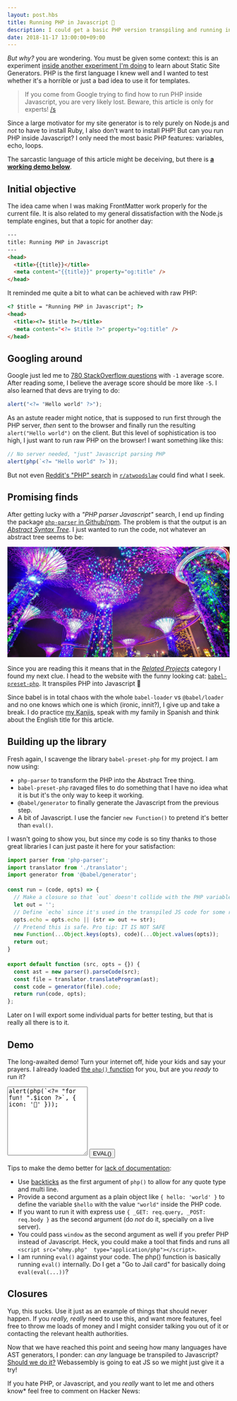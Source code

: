 ```yaml
---
layout: post.hbs
title: Running PHP in Javascript 🤯
description: I could get a basic PHP version transpiling and running in pure Javascript. No server needed.
date: 2018-11-17 13:00:00+09:00
---
```




*But why?* you are wondering. You must be given some context: this is an experiment [inside another experiment I'm doing](https://github.com/franciscop/create-static-web) to learn about Static Site Generators. PHP is the first language I knew well and I wanted to test whether it's a horrible or just a bad idea to use it for templates.

> If you come from Google trying to find how to run PHP inside Javascript, you are very likely lost. Beware, this article is only for experts! <a title="the '/s' stands for 'sarcasm'" href="https://www.urbandictionary.com/define.php?term=%2Fs">/s</a>

Since a large motivator for my site generator is to rely purely on Node.js and *not* to have to install Ruby, I also don't want to install PHP! But can you run PHP inside Javascript? I only need the most basic PHP features: variables, echo, loops.

The sarcastic language of this article might be deceiving, but there is **[a working demo below](#demo)**.



## Initial objective

The idea came when I was making FrontMatter work properly for the current file. It is also related to my general dissatisfaction with the Node.js template engines, but that a topic for another day:

```html
---
title: Running PHP in Javascript
---
<head>
  <title>{{title}}</title>
  <meta content="{{title}}" property="og:title" />
</head>
```

It reminded me quite a bit to what can be achieved with raw PHP:

```html
<? $title = "Running PHP in Javascript"; ?>
<head>
  <title><?= $title ?></title>
  <meta content="<?= $title ?>" property="og:title" />
</head>
```



## Googling around

Google just led me to [780 StackOverflow questions](https://stackoverflow.com/search?q=run+php+inside+javascript) with `-1` average score. After reading some, I believe the average score should be more like `-5`. I also learned that devs are trying to do:

```js
alert("<?= "Hello world" ?>");
```

As an astute reader might notice, that is supposed to run first through the PHP server, *then* sent to the browser and finally run the resulting `alert("Hello world")` on the client. But this level of sophistication is too high, I just want to run raw PHP on the browser! I want something like this:

```js
// No server needed, "just" Javascript parsing PHP
alert(php(`<?= "Hello world" ?>`));
```

But not even [Reddit's "PHP" search](https://www.reddit.com/r/atwoodslaw/search?q=php) in [ `r/atwoodslaw`](https://www.reddit.com/r/atwoodslaw/) could find what I seek.



## Promising finds

After getting lucky with a *"PHP parser Javascript"* search, I end up finding the package [`php-parser` in Github/npm](https://github.com/glayzzle/php-parser). The problem is that the output is an [*Abstract Syntax Tree*](https://en.wikipedia.org/wiki/Abstract_syntax_tree). I just wanted to run the code, not whatever an abstract tree seems to be:

[![An abstract tree somehow](abstract-tree.q50.jpg)](https://www.pexels.com/photo/abstract-architecture-art-artistic-262577/)

Since you are reading this it means that in the [*Related Projects*](https://github.com/glayzzle/php-parser#related-projects) category I found my next clue. I head to the website with the <span title="I know, it's a tanuki ;)">funny looking cat</span>: [`babel-preset-php`](https://gitlab.com/kornelski/babel-preset-php). It transpiles PHP into Javascript 🎉

Since babel is in total chaos with the whole `babel-loader` vs `@babel/loader` and no one knows which one is which (ironic, innit?), I give up and take a break. I do practice [my Kanjis](https://core.cards/), speak with my family in Spanish and think about the English title for this article.



## Building up the library

Fresh again, I scavenge the library `babel-preset-php` for my project. I am now using:

- `php-parser` to transform the PHP into the Abstract Tree thing.
- `babel-preset-php` ravaged files to do something that I have no idea what it is but it's the only way to keep it working.
- `@babel/generator` to finally generate the Javascript from the previous step.
- A bit of Javascript. I use the fancier `new Function()` to pretend it's better than `eval()`.

I wasn't going to show you, but since my code is so tiny thanks to those great libraries I can just paste it here for your satisfaction:

```js
import parser from 'php-parser';
import translator from './translator';
import generator from '@babel/generator';

const run = (code, opts) => {
  // Make a closure so that `out` doesn't collide with the PHP variables:
  let out = '';
  // Define `echo` since it's used in the transpiled JS code for some reason
  opts.echo = opts.echo || (str => out += str);
  // Pretend this is safe. Pro tip: IT IS NOT SAFE
  new Function(...Object.keys(opts), code)(...Object.values(opts));
  return out;
}

export default function (src, opts = {}) {
  const ast = new parser().parseCode(src);
  const file = translator.translateProgram(ast);
  const code = generator(file).code;
  return run(code, opts);
};
```

Later on I will export some individual parts for better testing, but that is really all there is to it.



## Demo

The long-awaited demo! Turn your internet off, hide your kids and say your prayers. I already loaded [the `php()` function](./php.min.js) for you, but are you *ready* to run it?

<script src="php.min.js"></script>
<form id="horrible">
<textarea style="min-height:150px">alert(php(&#x60;&#x3C;?= &#x22;for fun! &#x22;.$icon ?&#x3E;&#x60;, { icon: &#x27;&#x1F389;&#x27; }));</textarea>
<button data-tooltip="Are you sure? Like, 100%? There is no coming back">EVAL()</button>
</form>
<script>
  const $ = sel => document.querySelector(sel);
  $('#horrible').addEventListener('submit', e => {
    e.preventDefault();
    eval($('#horrible textarea').value);
  });
</script>

Tips to make the demo better for [lack of documentation](https://documentation.agency/):

- Use [backticks](https://developer.mozilla.org/en-US/docs/Web/JavaScript/Reference/Template_literals) as the first argument of `php()` to allow for any quote type and multi line.
- Provide a second argument as a plain object like `{ hello: 'world' }` to define the variable `$hello` with the value `"world"` inside the PHP code.
- If you want to run it with express use `{ _GET: req.query, _POST: req.body }` as the second argument (do *not* do it, specially on a live server).
- You could pass `window` as the second argument as well if you prefer PHP instead of Javascript. Heck, you could make a tool that finds and runs all `<script src="ohmy.php"  type="application/php"></script>`.
- I am running `eval()` against your code. The php() function is basically running `eval()` internally. Do I get a "Go to Jail card" for basically doing `eval(eval(...))`?



## Closures

Yup, this sucks. Use it just as an example of things that should never happen. If you *really, really* need to use this, and want more features, feel free to throw me loads of money and I might consider talking you out of it or contacting the relevant health authorities.

Now that we have reached this point and seeing how many languages have AST generators, I ponder: can *any* language be transpiled to Javascript? [Should we do it?](https://www.youtube.com/watch?v=kY-pUxKQMUE) Webassembly is going to eat JS so we might just give it a try!

If you hate PHP, or Javascript, and you *really* want to let me and others know<a title="You want to feel like you belong, but spreading hate on PHP won't change the fact that no one really likes you...">\*</a> feel free to comment on Hacker News:
